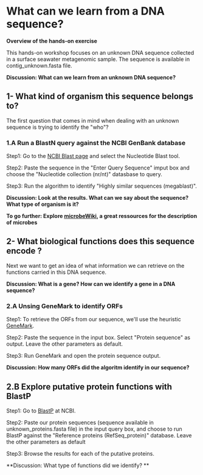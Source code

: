 # What can we learn from a DNA sequence?

**Overview of the hands-on exercise**

This hands-on workshop focuses on an unknown DNA sequence collected in a surface seawater metagenomic sample. The sequence is available in contig_unknown.fasta file.

**Discussion: What can we learn from an unknown DNA sequence?**

## 1- What kind of organism this sequence belongs to?
The first question that comes in mind when dealing with an unknown sequence is trying to identify the "who"?

### 1.A Run a BlastN query against the NCBI GenBank database

Step1: Go to the [NCBI Blast page](https://blast.ncbi.nlm.nih.gov/Blast.cgi) and select the Nucleotide Blast tool.

Step2: Paste the sequence in the "Enter Query Sequence" imput box and choose the "Nucleotide collection (nr/nt)" datasbase to query. 

Step3: Run the algorithm to identify "Highly similar sequences (megablast)".

**Discussion: Look at the results. What can we say about the sequence? What type of organism is it?**

**To go further: Explore [microbeWiki](https://microbewiki.kenyon.edu/index.php/MicrobeWiki), a great ressources for the description of microbes**

## 2- What biological functions does this sequence encode ?

Next we want to get an idea of what information we can retrieve on the functions carried in this DNA sequence. 

**Discussion: What is a gene? How can we identify a gene in a DNA sequence?**

### 2.A Unsing GeneMark to identify ORFs

Step1: To retrieve the ORFs from our sequence, we'll use the heuristic [GeneMark](http://opal.biology.gatech.edu/GeneMark/heuristic_gmhmmp.cgi).

Step2: Paste the sequence in the input box. Select "Protein sequence" as output. Leave the other parameters as default. 

Step3: Run GeneMark and open the protein sequence output.

**Discussion: How many ORFs did the algoritm identify in our sequence?**

## 2.B Explore putative protein functions with BlastP

Step1: Go to [BlastP](https://blast.ncbi.nlm.nih.gov/Blast.cgi?PAGE=Proteins) at NCBI.

Step2: Paste our protein sequences (sequence available in unknown_proteins.fasta file) in the input query box, and choose to run BlastP against the "Reference proteins (RefSeq_protein)" database. Leave the other parameters as default

Step3: Browse the results for each of the putative proteins.

**Discussion: What type of functions did we identify? **


